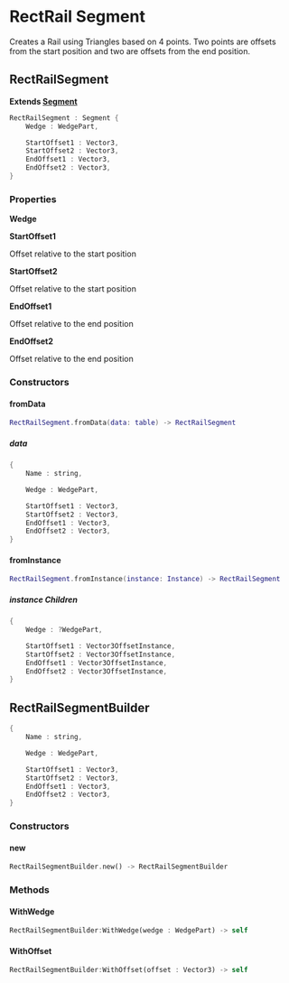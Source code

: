 # RectRail Segment

Creates a Rail using Triangles based on 4 points. Two points are offsets from the start position and two are offsets from the end position.

## RectRailSegment

**Extends [Segment](./index.md#segment)**

```rs
RectRailSegment : Segment {
	Wedge : WedgePart,

	StartOffset1 : Vector3,
	StartOffset2 : Vector3,
	EndOffset1 : Vector3,
	EndOffset2 : Vector3,
}
```

### Properties

**Wedge**

**StartOffset1**

Offset relative to the start position

**StartOffset2**

Offset relative to the start position

**EndOffset1**

Offset relative to the end position

**EndOffset2**

Offset relative to the end position

### Constructors

#### fromData

```lua
RectRailSegment.fromData(data: table) -> RectRailSegment
```

##### data

```rs
{
	Name : string,

	Wedge : WedgePart,

	StartOffset1 : Vector3,
	StartOffset2 : Vector3,
	EndOffset1 : Vector3,
	EndOffset2 : Vector3,
}
```

#### fromInstance

```lua
RectRailSegment.fromInstance(instance: Instance) -> RectRailSegment
```

##### instance Children

```rs
{
	Wedge : ?WedgePart,

	StartOffset1 : Vector3OffsetInstance,
	StartOffset2 : Vector3OffsetInstance,
	EndOffset1 : Vector3OffsetInstance,
	EndOffset2 : Vector3OffsetInstance,
}
```

## RectRailSegmentBuilder

```rs
{
	Name : string,

	Wedge : WedgePart,

	StartOffset1 : Vector3,
	StartOffset2 : Vector3,
	EndOffset1 : Vector3,
	EndOffset2 : Vector3,
}
```

### Constructors

#### new

```rs
RectRailSegmentBuilder.new() -> RectRailSegmentBuilder
```

### Methods

#### WithWedge

```rs
RectRailSegmentBuilder:WithWedge(wedge : WedgePart) -> self
```

#### WithOffset

```rs
RectRailSegmentBuilder:WithOffset(offset : Vector3) -> self
```